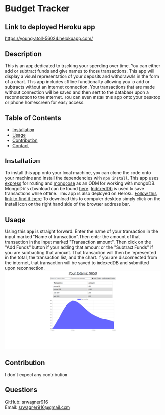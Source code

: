 # Budget Tracker
## Link to deployed Heroku app
https://young-atoll-56024.herokuapp.com/
## Description
This is an app dedicated to tracking your spending over time. You can either add or subtract funds and give names to those transactions. This app will display a visual representation of your deposits and withdrawals in the form of a chart. This app includes offline functionality allowing you to add or subtracts without an internet connection. Your transactions that are made without connection will be saved and then sent to the database upon a reconnection to the internet. You can even install this app onto your desktop or phone homescreen for easy access.
## Table of Contents
  * [Installation](#Installation)
  * [Usage](#Usage)
  * [Contribution](#Contribution)
  * [Contact](#Questions)
## Installation
To install this app onto your local machine, you can clone the code onto your machine and install the dependencies with `npm install`. This app uses [express](https://www.npmjs.com/package/express) for routing and [mongoose](https://www.npmjs.com/package/mongoose) as an ODM for working with mongoDB. MongoDb's download can be found [here](https://docs.mongodb.com/manual/tutorial/install-mongodb-on-windows/). [IndexedDb](https://developer.mozilla.org/en-US/docs/Web/API/IndexedDB_API) is used to save transactions while offline. This app is also deployed on Heroku. [Follow this link to find it there](https://young-atoll-56024.herokuapp.com/) To download this to computer desktop simply click on the install icon on the right hand side of the browser address bar. 
## Usage
Using this app is straight forward. Enter the name of your transaction in the input marked "Name of transaction".Then enter the amount of that transaction in the input marked "Transaction amount". Then click on the "Add Funds" button if your adding that amount or the "Subtract Funds" if you are subtracting that amount. That transaction will then be represented in the total, the transaction list, and the chart. If you are disconnected from the internet, that transaction will be saved to indexedDB and submitted upon reconnection.
![screenshot of budget-tracker app](./assets/images/budget-tracker.png)
## Contribution
I don't expect any contribution


## Questions
GitHub: srwagner916<br>
Email: <srwagner916@gmail.com>
